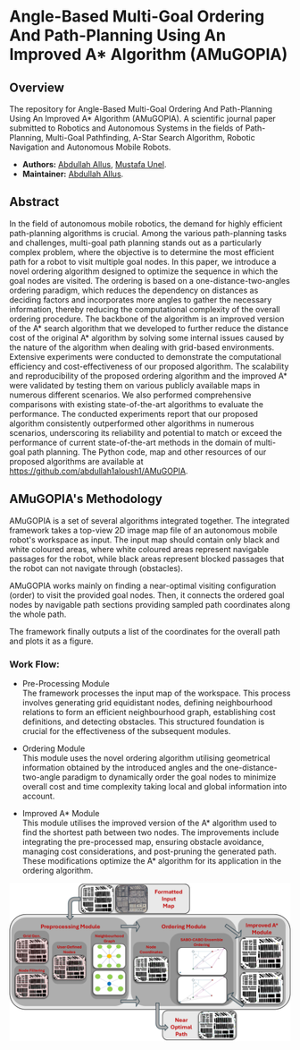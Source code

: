 # Angle-Based Multi-Goal Ordering And Path-Planning Using An Improved A* Algorithm (AMuGOPIA)

## Overview

The repository for Angle-Based Multi-Goal Ordering And Path-Planning Using An Improved A* Algorithm (AMuGOPIA). A scientific journal paper submitted to Robotics and Autonomous Systems in the fields of Path-Planning, Multi-Goal Pathfinding, A-Star Search Algorithm, Robotic Navigation and Autonomous Mobile Robots.

- **Authors:** [Abdullah Allus](https://scholar.google.com/citations?user=rDlVCVUAAAAJ&hl=en), [Mustafa Unel](https://scholar.google.com/citations?hl=en&user=h4lFct0AAAAJ&view_op=list_works).
- **Maintainer:** [Abdullah Allus](https://github.com/abdullah1aloush1).

## Abstract

In the field of autonomous mobile robotics, the demand for highly efficient path-planning algorithms is crucial. Among the various path-planning tasks and challenges, multi-goal path planning stands out as a particularly complex problem, where the objective is to determine the most efficient path for a robot to visit multiple goal nodes. In this paper, we introduce a novel ordering algorithm designed to optimize the sequence in which the goal nodes are visited. The ordering is based on a one-distance-two-angles ordering paradigm, which reduces the dependency on distances as deciding factors and incorporates more angles to gather the necessary information, thereby reducing the computational complexity of the overall ordering procedure. The backbone of the algorithm is an improved version of the A* search algorithm that we developed to further reduce the distance cost of the original A* algorithm by solving some internal issues caused by the nature of the algorithm when dealing with grid-based environments. Extensive experiments were conducted to demonstrate the computational efficiency and cost-effectiveness of our proposed algorithm. The scalability and reproducibility of the proposed ordering algorithm and the improved A* were validated by testing them on various publicly available maps in numerous different scenarios. We also performed comprehensive comparisons with existing state-of-the-art algorithms to evaluate the performance. The conducted experiments report that our proposed algorithm consistently outperformed other algorithms in numerous scenarios, underscoring its reliability and potential to match or exceed the performance of current state-of-the-art methods in the domain of multi-goal path planning. The Python code, map and other resources of our proposed algorithms are available at https://github.com/abdullah1aloush1/AMuGOPIA.

## AMuGOPIA's Methodology

AMuGOPIA is a set of several algorithms integrated together. The integrated framework takes a top-view 2D image map file of an autonomous mobile robot's workspace as input. The input map should contain only black and white coloured areas, where white coloured areas represent navigable passages for the robot, while black areas represent blocked passages that the robot can not navigate through (obstacles).

AMuGOPIA works mainly on finding a near-optimal visiting configuration (order) to visit the provided goal nodes. Then, it connects the ordered goal nodes by navigable path sections providing sampled path coordinates along the whole path.

The framework finally outputs a list of the coordinates for the overall path and plots it as a figure.

### Work Flow:


- Pre-Processing Module <br>
The framework processes the input map of the workspace. This process involves generating grid equidistant nodes, defining neighbourhood relations to form an efficient neighbourhood graph, establishing cost definitions, and detecting obstacles. This structured foundation is crucial for the effectiveness of the subsequent modules.

- Ordering Module <br>
This module uses the novel ordering algorithm utilising geometrical information obtained by the introduced angles and the one-distance-two-angle paradigm to dynamically order the goal nodes to minimize overall cost and time complexity taking local and global information into account.

- Improved A* Module <br>
This module utilises the improved version of the A* algorithm used to find the shortest path between two nodes. The improvements include integrating the pre-processed map, ensuring obstacle avoidance, managing cost considerations, and post-pruning the generated path. These modifications optimize the A* algorithm for its application in the ordering algorithm.


![Algorithm Flowchart](figures/GraphicalAbstract.png)

